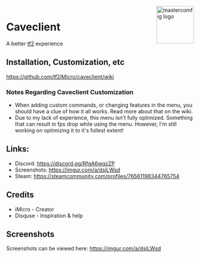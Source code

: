 
<img align="right" alt="mastercomfig logo" width="100" src="https://i.imgur.com/76xMlbFl.png">

# Caveclient
A better [tf2](https://store.steampowered.com/app/440/Team_Fortress_2/) experience

## Installation, Customization, etc
https://github.com/tf2iMicro/caveclient/wiki

### Notes Regarding Caveclient Customization
- When adding custom commands, or changing features in the menu, you should have a clue of how it all works. Read more about that on the wiki.
- Due to my lack of experience, this menu isn't fully optimized. Something that can result in fps drop while using the menu. However, I'm still working on optimizing it to it's fullest extent!

## Links:
* Discord: https://discord.gg/RfgA6wqzZP
* Screenshots: https://imgur.com/a/dsjLWsd
* Steam: https://steamcommunity.com/profiles/76561198344765754

## Credits
* iMicro - Creator
* Disquse - Inspiration & help

## Screenshots
Screenshots can be viewed here: 
https://imgur.com/a/dsjLWsd
